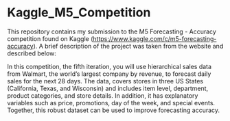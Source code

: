 # Kaggle_M5_Competition

This repository contains my submission to the M5 Forecasting - Accuracy competition found on Kaggle (https://www.kaggle.com/c/m5-forecasting-accuracy). A brief description of the project was taken from the website and described below:

In this competition, the fifth iteration, you will use hierarchical sales data from Walmart, the world’s largest company by revenue, to forecast daily sales for the next 28 days. The data, covers stores in three US States (California, Texas, and Wisconsin) and includes item level, department, product categories, and store details. In addition, it has explanatory variables such as price, promotions, day of the week, and special events. Together, this robust dataset can be used to improve forecasting accuracy.
